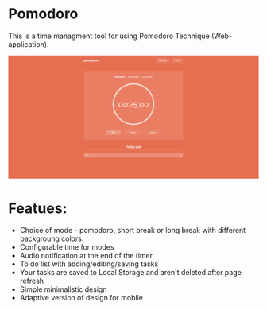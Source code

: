 # Pomodoro
 
This is a time managment tool for using Pomodoro Technique (Web-application).

![Screenshot](screenshot.png)

# Featues:

- Сhoice of mode - pomodoro, short break or long break with different backgroung colors.
- Configurable time for modes
- Audio notification at the end of the timer
- To do list with adding/editing/saving tasks
- Your tasks are saved to Local Storage and aren't deleted after page refresh
- Simple minimalistic design
- Adaptive version of design for mobile
